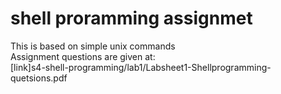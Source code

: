 # shell proramming assignmet
This is based on simple unix commands  
Assignment questions are given at:  
[link]s4-shell-programming/lab1/Labsheet1-Shellprogramming-quetsions.pdf
